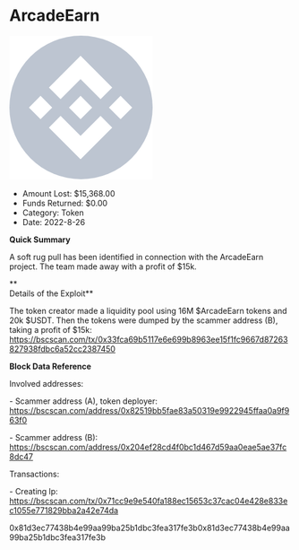 # ArcadeEarn
![ArcadeEarn](/rektimages/ArcadeEarn.png)
- Amount Lost: $15,368.00
- Funds Returned: $0.00
- Category: Token
- Date: 2022-8-26

**Quick Summary**

A soft rug pull has been identified in connection with the ArcadeEarn project. The team made away with a profit of $15k.

 **  
Details of the Exploit**

The token creator made a liquidity pool using 16M $ArcadeEarn tokens and 20k $USDT. Then the tokens were dumped by the scammer address (B), taking a profit of $15k: https://bscscan.com/tx/0x33fca69b5117e6e699b8963ee15f1fc9667d87263827938fdbc6a52cc2387450

  


 **Block Data Reference**

Involved addresses:

\- Scammer address (A), token deployer: https://bscscan.com/address/0x82519bb5fae83a50319e9922945ffaa0a9f963f0

\- Scammer address (B): https://bscscan.com/address/0x204ef28cd4f0bc1d467d59aa0eae5ae37fc8dc47

  


Transactions:

\- Creating lp: https://bscscan.com/tx/0x71cc9e9e540fa188ec15653c37cac04e428e833ec1055e771829bba2a42e74da

0x81d3ec77438b4e99aa99ba25b1dbc3fea317fe3b0x81d3ec77438b4e99aa99ba25b1dbc3fea317fe3b



